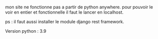 mon site ne fonctionne pas a partir de python anywhere. pour pouvoir le voir en entier et fonctionnelle il faut le lancer en localhost. 

ps : il faut aussi installer le module django rest framework.

Version python : 3.9

